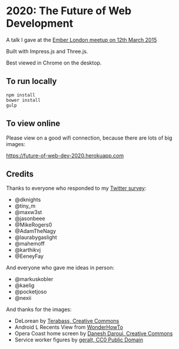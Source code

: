 # 2020: The Future of Web Development

A talk I gave at the [Ember London meetup on 12th March 2015](http://emberlondon.com/)

Built with Impress.js and Three.js.

Best viewed in Chrome on the desktop.

## To run locally

    npm install
    bower install
    gulp

## To view online

Please view on a good wifi connection, because there are lots of big images:

https://future-of-web-dev-2020.herokuapp.com

## Credits

Thanks to everyone who responded to my [Twitter survey](https://twitter.com/poshaughnessy/status/572307319633137664):

* @dknights
* @tiny_m
* @maxw3st
* @jasonbeee
* @MikeRogers0
* @AdamTheNagy
* @laurabygaslight
* @mahemoff
* @karthikvj
* @EeneyFay

And everyone who gave me ideas in person:

* @markuskobler
* @kaelig
* @pocketjoso
* @nexii

And thanks for the images:

* DeLorean by [Terabass, Creative Commons](http://commons.wikimedia.org/wiki/File:TeamTimeCar.com-BTTF_DeLorean_Time_Machine-OtoGodfrey.com-JMortonPhoto.com-07.jpg)
* Android L Recents View from [WonderHowTo](http://android.wonderhowto.com/inspiration/everything-you-need-know-about-android-l-kitkats-upcoming-successor-0155839/)
* Opera Coast home screen by [Danesh Daroui, Creative Commons](http://en.wikipedia.org/wiki/File:Opera_Coast_home_screen.png)
* Service worker figures by [geralt, CC0 Public Domain](http://pixabay.com/en/workers-figures-dolls-toys-hauling-78002/)
